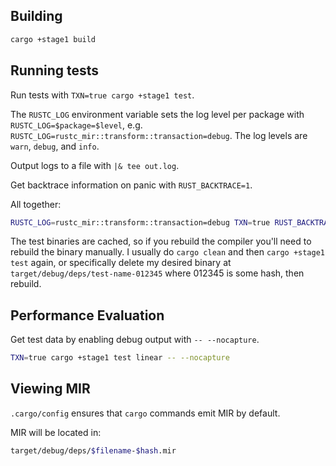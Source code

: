 ## Building

```bash
cargo +stage1 build
```

## Running tests

Run tests with `TXN=true cargo +stage1 test`.

The `RUSTC_LOG` environment variable sets the log level per package with
`RUSTC_LOG=$package=$level`, e.g.
`RUSTC_LOG=rustc_mir::transform::transaction=debug`.
The log levels are `warn`, `debug`, and `info`.

Output logs to a file with `|& tee out.log`.

Get backtrace information on panic with `RUST_BACKTRACE=1`.

All together:

```bash
RUSTC_LOG=rustc_mir::transform::transaction=debug TXN=true RUST_BACKTRACE=1 cargo +stage1 test
```

The test binaries are cached, so if you rebuild the compiler you'll need to rebuild the binary manually. I usually do `cargo clean` and then `cargo +stage1 test` again, or specifically delete my desired binary at `target/debug/deps/test-name-012345` where 012345 is some hash, then rebuild.

## Performance Evaluation

Get test data by enabling debug output with `-- --nocapture`.

```bash
TXN=true cargo +stage1 test linear -- --nocapture
```

## Viewing MIR

`.cargo/config` ensures that `cargo` commands emit MIR by default.

MIR will be located in:

```bash
target/debug/deps/$filename-$hash.mir
```
